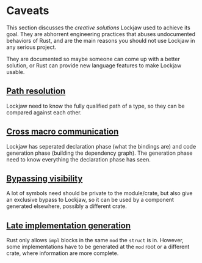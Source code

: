 # Caveats

This section discusses the *creative solutions* Lockjaw used to achieve its goal. They are abhorrent
engineering practices that abuses undocumented behaviors of Rust, and are the main reasons you
should not use Lockjaw in any serious project.

They are documented so maybe someone can come up with a better solution, or Rust can provide new
language features to make Lockjaw usable.

## [Path resolution](path_resolution.md)

Lockjaw need to know the fully qualified path of a type, so they can be compared against each other.

## [Cross macro communication](cross_macro_communication.md)

Lockjaw has seperated declaration phase (what the bindings are) and code generation phase (building
the dependency graph). The generation phase need to know everything the declaration phase has seen.

## [Bypassing visibility](visibility_bypass.md)

A lot of symbols need should be private to the module/crate, but also give an exclusive bypass to
Lockjaw, so it can be used by a component generated elsewhere, possibly a different crate.

## [Late implementation generation](late_impl_generation.md)

Rust only allows `impl` blocks in the same `mod` the `struct` is in. However, some implementations
have to be generated at the `mod` root or a different crate, where information are more complete.